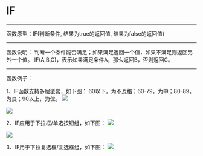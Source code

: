 # IF
*****
函数原型：IF(判断条件, 结果为true的返回值, 结果为false的返回值)
*****
函数说明：
判断一个条件能否满足；如果满足返回一个值，如果不满足则返回另外一个值。
IF(A,B,C)，表示如果满足条件A，那么返回B，否则返回C。
*****
函数例子：

1、IF函数支持多层嵌套，如下图：
60以下，为不及格；60-79，为中；80-89，为良；90以上，为优。
![](http://docfiles.baibaoyun.com/FoWqEj-I-nAEUumRvGN_LeaprP0o)

![](http://docfiles.baibaoyun.com/FoMhLo-GOlxlClJ-tMqjBbGfrUW_)

2、IF应用于下拉框/单选按钮组，如下图：
![](http://docfiles.baibaoyun.com/FqAFlqQNx75fBQrAvzyk_ojjCv5E)

![](http://docfiles.baibaoyun.com/Fm0wXJXxyg-s4S2hzk3os_qJVqlf)

3、IF用于下拉复选框/复选框组，如下图：
![](http://docfiles.baibaoyun.com/FiEDpblUW6fO4BeRnvFLur87B-nZ)







